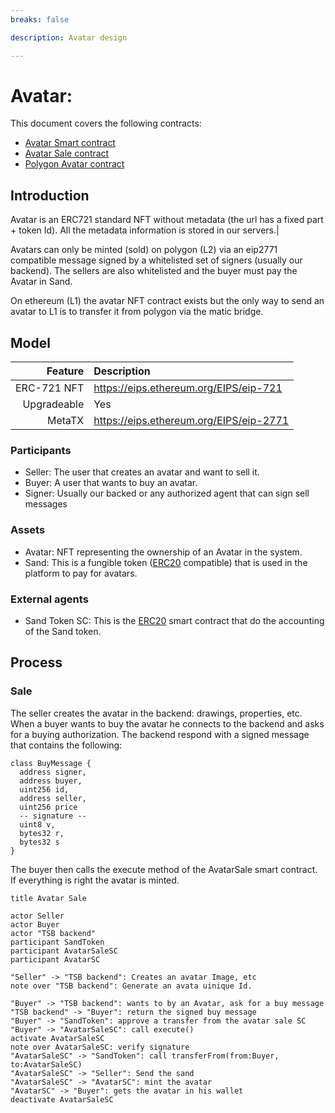 ```yaml
---
breaks: false

description: Avatar design

---
```


# Avatar:

This document covers the following contracts:

- [Avatar Smart contract](https://github.com/thesandboxgame/sandbox-smart-contracts/blob/master/src/solc_0.8/avatar/Avatar.sol)
- [Avatar Sale contract](https://github.com/thesandboxgame/sandbox-smart-contracts/blob/master/src/solc_0.8/avatar/AvatarSale.sol)
- [Polygon Avatar contract](https://github.com/thesandboxgame/sandbox-smart-contracts/blob/master/src/solc_0.8/avatar/Avatar.sol)

## Introduction

Avatar is an ERC721 standard NFT without metadata (the url has a fixed part + token Id). All the metadata information is
stored in our servers.|

Avatars can only be minted (sold) on polygon (L2) via an eip2771 compatible message signed by a whitelisted set of
signers (usually our backend). The sellers are also whitelisted and the buyer must pay the Avatar in Sand.

On ethereum (L1)  the avatar NFT contract exists but the only way to send an avatar to L1 is to transfer it from polygon
via the matic bridge.

## Model

|                     Feature | Description                                                                  |
|----------------------------:|:-----------------------------------------------------------------------------|
|                 ERC-721 NFT | https://eips.ethereum.org/EIPS/eip-721                                       |
|                 Upgradeable | Yes                                                                          |
|                      MetaTX | https://eips.ethereum.org/EIPS/eip-2771                                      |

### Participants

- Seller: The user that creates an avatar and want to sell it.
- Buyer: A user that wants to buy an avatar.
- Signer: Usually our backed or any authorized agent that can sign sell messages

### Assets

- Avatar: NFT representing the ownership of an Avatar in the system.
- Sand: This is a fungible token ([ERC20](https://eips.ethereum.org/EIPS/eip-20) compatible) that is used in the
  platform to pay for avatars.

### External agents

- Sand Token SC: This is the [ERC20](https://eips.ethereum.org/EIPS/eip-20) smart contract that do the accounting of the
  Sand token.

## Process

### Sale

The seller creates the avatar in the backend: drawings, properties, etc. When a buyer wants to buy the avatar he
connects to the backend and asks for a buying authorization. The backend respond with a signed message that contains the
following:

```plantuml
class BuyMessage {
  address signer,
  address buyer,
  uint256 id,
  address seller,
  uint256 price
  -- signature --
  uint8 v,
  bytes32 r,
  bytes32 s
}

```

The buyer then calls the execute method of the AvatarSale smart contract. If everything is right the avatar is minted.

```plantuml
title Avatar Sale

actor Seller
actor Buyer
actor "TSB backend"
participant SandToken
participant AvatarSaleSC
participant AvatarSC

"Seller" -> "TSB backend": Creates an avatar Image, etc
note over "TSB backend": Generate an avata uinique Id.

"Buyer" -> "TSB backend": wants to by an Avatar, ask for a buy message
"TSB backend" -> "Buyer": return the signed buy message
"Buyer" -> "SandToken": approve a transfer from the avatar sale SC
"Buyer" -> "AvatarSaleSC": call execute()
activate AvatarSaleSC
note over AvatarSaleSC: verify signature
"AvatarSaleSC" -> "SandToken": call transferFrom(from:Buyer, to:AvatarSaleSC)
"AvatarSaleSC" -> "Seller": Send the sand
"AvatarSaleSC" -> "AvatarSC": mint the avatar
"AvatarSC" -> "Buyer": gets the avatar in his wallet
deactivate AvatarSaleSC

```

